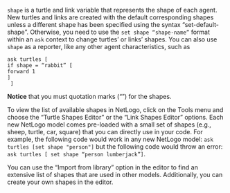 `shape` is a turtle and link variable that represents the shape of each agent. New turtles and links are created with the default corresponding shapes unless a different shape has been specified using the syntax “set-default-shape”. Otherwise, you need to use the `set shape “shape-name”` format within an `ask` context to change turtles’ or links’ shapes. You can also use `shape` as a reporter, like any other agent characteristics, such as 

```
ask turtles [ 
if shape = “rabbit” [ 
forward 1  
]
 ] 
```
**Notice** that you must quotation marks (“”) for the shapes.

To view the list of available shapes in NetLogo, click on the Tools menu and choose the “Turtle Shapes Editor” or the “Link Shapes Editor” options. Each new NetLogo model comes pre-loaded with a small set of shapes (e.g., sheep, turtle, car, square) that you can directly use in your code. For example, the following code would work in any new NetLogo model: `ask turtles [set shape "person"]` but the following code would throw an error: `ask turtles [ set shape “person lumberjack”]`. 

You can use the “Import from library” option in the editor to find an extensive list of shapes that are used in other models. Additionally, you can create your own shapes in the editor.
